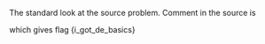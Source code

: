 The standard look at the source problem. Comment in the source is
 <!--butit'snotvisible-->
which gives flag {i_got_de_basics}